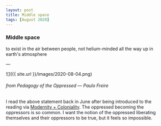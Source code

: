 ```yaml
---
layout: post
title: Middle space
tags: [August 2020]
---
```


### Middle space

to exist in the air between people, not helium-minded all the way up in earth's atmosphere

—

![]({{ site.url }}/images/2020-08-04.png)
###### from *Pedagogy of the Oppressed* — Paulo Freire

I read the above statement back in June after being introduced to the reading via [Modernity + Coloniality](https://modernitycoloniality.com/). The oppressed becoming the oppressors is so common. I want the notion of the oppressed liberating themselves and their oppressors to be true, but it feels so impossible.

